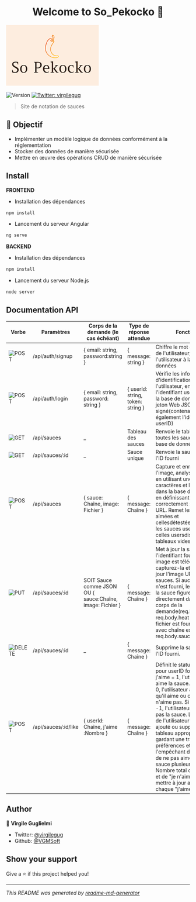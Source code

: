 <h1 align="center">Welcome to So_Pekocko 👋</h1>
<img src="logo.png" alt="logo So Pekocko"/>
<p>
  <img alt="Version" src="https://img.shields.io/badge/version-0.0.0-blue.svg?cacheSeconds=2592000" />
  <a href="https://twitter.com/virgilegug" target="_blank">
    <img alt="Twitter: virgilegug" src="https://img.shields.io/twitter/follow/virgilegug.svg?style=social" />
  </a>
</p>

> Site de notation de sauces

## 🎯 Objectif
* Implémenter un modèle logique de données conformément à la réglementation
* Stocker des données de manière sécurisée
* Mettre en œuvre des opérations CRUD de manière sécurisée

## Install

**FRONTEND**
* Installation des dépendances
```sh
npm install
```
* Lancement du serveur Angular
```sh
ng serve
```

**BACKEND**
* Installation des dépendances
```sh
npm install
```
* Lancement du serveur Node.js
```sh
node server
```

## Documentation API
|Verbe|Paramètres|Corps de la demande (le cas échéant)|Type de réponse attendue|Fonction
|---|---|---|---|---|
|<img alt="POST" src="https://img.shields.io/badge/-POST-blue"/>|/api/auth/signup|{ email: string, password:string }|{ message: string }|Chiffre le mot de passe de l'utilisateur, ajoute l'utilisateur à la base de données|
|<img alt="POST" src="https://img.shields.io/badge/-POST-blue"/>|/api/auth/login|{ email: string, password: string }|{ userId: string, token: string }|Vérifie les informations d'identification de l'utilisateur, en renvoyant l'identifiant userID depuis la base de données et un jeton Web JSON signé(contenant également l'identifiant userID)
|<img alt="GET" src="https://img.shields.io/badge/-GET-blue"/>|/api/sauces|_|Tableau des sauces|Renvoie le tableau de toutes les sauces dans la base de données|
|<img alt="GET" src="https://img.shields.io/badge/-GET-blue"/>|/api/sauces/:id|_|Sauce unique|Renvoie la sauce avec l'ID fourni|
|<img alt="POST" src="https://img.shields.io/badge/-POST-blue"/>|/api/sauces|{ sauce: Chaîne, image: Fichier }|{ message: Chaîne }|Capture et enregistre l'image, analyse la sauce en utilisant une chaîne de caractères et l'enregistre dans la base de données, en définissant correctement son image URL. Remet les sauces aimées et cellesdétestées à 0, et les sauces usersliked et celles usersdisliked aux tableaux vides.|
|<img alt="PUT" src="https://img.shields.io/badge/-PUT-blue"/>|/api/sauces/:id|SOIT Sauce comme JSON OU { sauce:Chaîne, image: Fichier }|{ message: Chaîne }|Met à jour la sauce avec l'identifiant fourni. Si une image est téléchargée, capturez-la et mettez à jour l'image URL des sauces. Si aucun fichier n'est fourni, les détails de la sauce figurent directement dans le corps de la demande(req.body.name, req.body.heat etc). Si un fichier est fourni, la sauce avec chaîne est en req.body.sauce.|
|<img alt="DELETE" src="https://img.shields.io/badge/-DELETE-blue"/>|/api/sauces/:id|_|{ message: Chaîne }|Supprime la sauce avec l'ID fourni.|
|<img alt="POST" src="https://img.shields.io/badge/-POST-blue"/>|/api/sauces/:id/like|{ userId: Chaîne, j'aime :Nombre }|{ message: Chaîne }|Définit le statut"j'aime" pour userID fourni. Si j'aime = 1, l'utilisateur aime la sauce. Si j'aime = 0, l'utilisateur annule ce qu'il aime ou ce qu'il n'aime pas. Si j'aime = -1, l'utilisateur n'aime pas la sauce. L'identifiant de l'utilisateur doit être ajouté ou supprimé du tableau approprié, en gardant une trace de ses préférences et en l'empêchant d'aimer ou de ne pas aimer la même sauce plusieurs fois. Nombre total de "j'aime" et de "je n'aime pas" à mettre à jour avec chaque "j'aime".|

## Author
👤 **Virgile Guglielmi**

* Twitter: [@virgilegug](https://twitter.com/virgilegug)
* Github: [@VGMSoft](https://github.com/VGMSoft)

## Show your support

Give a ⭐️ if this project helped you!

***
_This README was generated by [readme-md-generator](https://github.com/kefranabg/readme-md-generator)_
